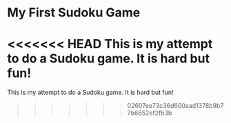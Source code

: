 # My First Sudoku Game

<<<<<<< HEAD
This is my attempt to do a Sudoku game. It is hard but fun!
=======
This is my attempt to do a Sudoku game. It is hard but fun!
>>>>>>> 02607ee73c36d600aad1378b9b77b6652ef2fb3b
